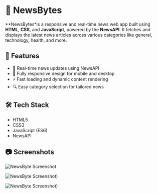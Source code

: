 # 📰 NewsBytes

**NewsBytes*is a responsive and real-time news web app built using **HTML**, **CSS**, and **JavaScript**, powered by the **NewsAPI**. It fetches and displays the latest news articles across various categories like general, technology, health, and more.

## 🚀 Features

- 📡 Real-time news updates using NewsAPI
- 📱 Fully responsive design for mobile and desktop
- ⚡ Fast loading and dynamic content rendering
- 🔍 Easy category selection for tailored news

## 🛠️ Tech Stack

- HTML5
- CSS3
- JavaScript (ES6)
- NewsAPI

## 📷 Screenshots

![NewsByte Screenshot]((https://github.com/Kumaramit0809/News-Bytes/blob/c2dd1dcdc860e4e2c34871caba8b980a856e9208/Screenshot%202025-07-28%20004211.png))

![NewsByte Screenshot]([https://github.com/Kumaramit0809/News-Bytes/blob/c2dd1dcdc860e4e2c34871caba8b980a856e9208/Screenshot%202025-07-28%20004123.png))

![NewsByte Screenshot]([https://github.com/Kumaramit0809/News-Bytes/blob/c2dd1dcdc860e4e2c34871caba8b980a856e9208/Screenshot%202025-07-28%20004211.png]))
